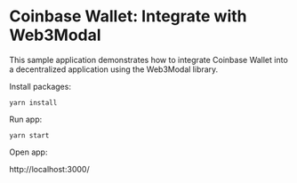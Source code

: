 # Coinbase Wallet: Integrate with Web3Modal

This sample application demonstrates how to integrate Coinbase Wallet into a decentralized application using the Web3Modal library.

Install packages:

`yarn install`

Run app:

`yarn start`

Open app:

http://localhost:3000/
